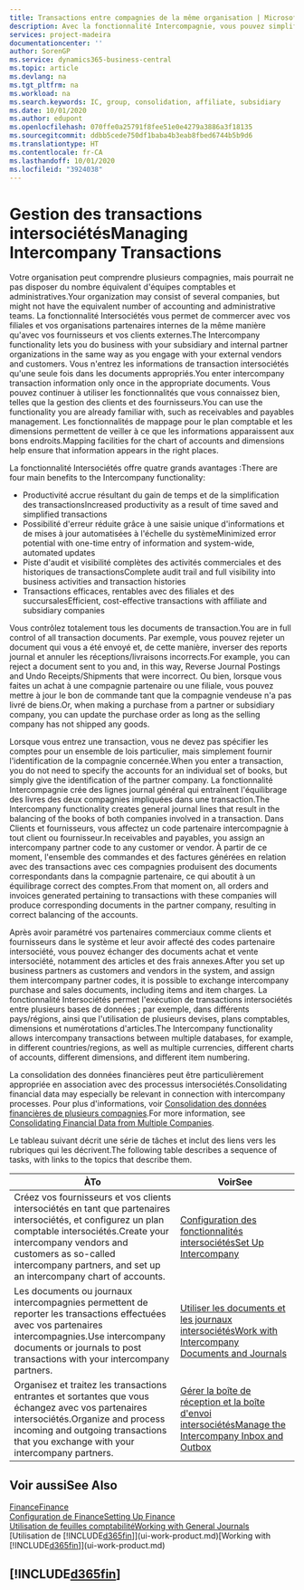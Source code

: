 ```yaml
---
title: Transactions entre compagnies de la même organisation | Microsoft Docs
description: Avec la fonctionnalité Intercompagnie, vous pouvez simplifier les transactions et processus commerciaux entre les compagnies de la même organisation.
services: project-madeira
documentationcenter: ''
author: SorenGP
ms.service: dynamics365-business-central
ms.topic: article
ms.devlang: na
ms.tgt_pltfrm: na
ms.workload: na
ms.search.keywords: IC, group, consolidation, affiliate, subsidiary
ms.date: 10/01/2020
ms.author: edupont
ms.openlocfilehash: 070ffe0a25791f8fee51e0e4279a3886a3f18135
ms.sourcegitcommit: ddbb5cede750df1baba4b3eab8fbed6744b5b9d6
ms.translationtype: HT
ms.contentlocale: fr-CA
ms.lasthandoff: 10/01/2020
ms.locfileid: "3924038"
---
```

# <a name="managing-intercompany-transactions"></a><span data-ttu-id="8b5ed-103">Gestion des transactions intersociétés</span><span class="sxs-lookup"><span data-stu-id="8b5ed-103">Managing Intercompany Transactions</span></span>
<span data-ttu-id="8b5ed-104">Votre organisation peut comprendre plusieurs compagnies, mais pourrait ne pas disposer du nombre équivalent d'équipes comptables et administratives.</span><span class="sxs-lookup"><span data-stu-id="8b5ed-104">Your organization may consist of several companies, but might not have the equivalent number of accounting and administrative teams.</span></span> <span data-ttu-id="8b5ed-105">La fonctionnalité Intersociétés vous permet de commercer avec vos filiales et vos organisations partenaires internes de la même manière qu'avec vos fournisseurs et vos clients externes.</span><span class="sxs-lookup"><span data-stu-id="8b5ed-105">The Intercompany functionality lets you do business with your subsidiary and internal partner organizations in the same way as you engage with your external vendors and customers.</span></span> <span data-ttu-id="8b5ed-106">Vous n'entrez les informations de transaction intersociétés qu'une seule fois dans les documents appropriés.</span><span class="sxs-lookup"><span data-stu-id="8b5ed-106">You enter intercompany transaction information only once in the appropriate documents.</span></span> <span data-ttu-id="8b5ed-107">Vous pouvez continuer à utiliser les fonctionnalités que vous connaissez bien, telles que la gestion des clients et des fournisseurs.</span><span class="sxs-lookup"><span data-stu-id="8b5ed-107">You can use the functionality you are already familiar with, such as receivables and payables management.</span></span> <span data-ttu-id="8b5ed-108">Les fonctionnalités de mappage pour le plan comptable et les dimensions permettent de veiller à ce que les informations apparaissent aux bons endroits.</span><span class="sxs-lookup"><span data-stu-id="8b5ed-108">Mapping facilities for the chart of accounts and dimensions help ensure that information appears in the right places.</span></span>  

<span data-ttu-id="8b5ed-109">La fonctionnalité Intersociétés offre quatre grands avantages :</span><span class="sxs-lookup"><span data-stu-id="8b5ed-109">There are four main benefits to the Intercompany functionality:</span></span>  

- <span data-ttu-id="8b5ed-110">Productivité accrue résultant du gain de temps et de la simplification des transactions</span><span class="sxs-lookup"><span data-stu-id="8b5ed-110">Increased productivity as a result of time saved and simplified transactions</span></span>  
- <span data-ttu-id="8b5ed-111">Possibilité d'erreur réduite grâce à une saisie unique d'informations et de mises à jour automatisées à l'échelle du système</span><span class="sxs-lookup"><span data-stu-id="8b5ed-111">Minimized error potential with one-time entry of information and system-wide, automated updates</span></span>  
- <span data-ttu-id="8b5ed-112">Piste d'audit et visibilité complètes des activités commerciales et des historiques de transactions</span><span class="sxs-lookup"><span data-stu-id="8b5ed-112">Complete audit trail and full visibility into business activities and transaction histories</span></span>  
- <span data-ttu-id="8b5ed-113">Transactions efficaces, rentables avec des filiales et des succursales</span><span class="sxs-lookup"><span data-stu-id="8b5ed-113">Efficient, cost-effective transactions with affiliate and subsidiary companies</span></span>  

<span data-ttu-id="8b5ed-114">Vous contrôlez totalement tous les documents de transaction.</span><span class="sxs-lookup"><span data-stu-id="8b5ed-114">You are in full control of all transaction documents.</span></span> <span data-ttu-id="8b5ed-115">Par exemple, vous pouvez rejeter un document qui vous a été envoyé et, de cette manière, inverser des reports journal et annuler les réceptions/livraisons incorrects.</span><span class="sxs-lookup"><span data-stu-id="8b5ed-115">For example, you can reject a document sent to you and, in this way, Reverse Journal Postings and Undo Receipts/Shipments that were incorrect.</span></span> <span data-ttu-id="8b5ed-116">Ou bien, lorsque vous faites un achat à une compagnie partenaire ou une filiale, vous pouvez mettre à jour le bon de commande tant que la compagnie vendeuse n'a pas livré de biens.</span><span class="sxs-lookup"><span data-stu-id="8b5ed-116">Or, when making a purchase from a partner or subsidiary company, you can update the purchase order as long as the selling company has not shipped any goods.</span></span>  

<span data-ttu-id="8b5ed-117">Lorsque vous entrez une transaction, vous ne devez pas spécifier les comptes pour un ensemble de lois particulier, mais simplement fournir l'identification de la compagnie concernée.</span><span class="sxs-lookup"><span data-stu-id="8b5ed-117">When you enter a transaction, you do not need to specify the accounts for an individual set of books, but simply give the identification of the partner company.</span></span> <span data-ttu-id="8b5ed-118">La fonctionnalité Intercompagnie crée des lignes journal général qui entraînent l'équilibrage des livres des deux compagnies impliquées dans une transaction.</span><span class="sxs-lookup"><span data-stu-id="8b5ed-118">The Intercompany functionality creates general journal lines that result in the balancing of the books of both companies involved in a transaction.</span></span> <span data-ttu-id="8b5ed-119">Dans Clients et fournisseurs, vous affectez un code partenaire intercompagnie à tout client ou fournisseur.</span><span class="sxs-lookup"><span data-stu-id="8b5ed-119">In receivables and payables, you assign an intercompany partner code to any customer or vendor.</span></span> <span data-ttu-id="8b5ed-120">À partir de ce moment, l'ensemble des commandes et des factures générées en relation avec des transactions avec ces compagnies produisent des documents correspondants dans la compagnie partenaire, ce qui aboutit à un équilibrage correct des comptes.</span><span class="sxs-lookup"><span data-stu-id="8b5ed-120">From that moment on, all orders and invoices generated pertaining to transactions with these companies will produce corresponding documents in the partner company, resulting in correct balancing of the accounts.</span></span>  

 <span data-ttu-id="8b5ed-121">Après avoir paramétré vos partenaires commerciaux comme clients et fournisseurs dans le système et leur avoir affecté des codes partenaire intersociété, vous pouvez échanger des documents achat et vente intersociété, notamment des articles et des frais annexes.</span><span class="sxs-lookup"><span data-stu-id="8b5ed-121">After you set up business partners as customers and vendors in the system, and assign them intercompany partner codes, it is possible to exchange intercompany purchase and sales documents, including items and item charges.</span></span> <span data-ttu-id="8b5ed-122">La fonctionnalité Intersociétés permet l'exécution de transactions intersociétés entre plusieurs bases de données ; par exemple, dans différents pays/régions, ainsi que l'utilisation de plusieurs devises, plans comptables, dimensions et numérotations d'articles.</span><span class="sxs-lookup"><span data-stu-id="8b5ed-122">The Intercompany functionality allows intercompany transactions between multiple databases, for example, in different countries/regions, as well as multiple currencies, different charts of accounts, different dimensions, and different item numbering.</span></span>  

<span data-ttu-id="8b5ed-123">La consolidation des données financières peut être particulièrement appropriée en association avec des processus intersociétés.</span><span class="sxs-lookup"><span data-stu-id="8b5ed-123">Consolidating financial data may especially be relevant in connection with intercompany processes.</span></span> <span data-ttu-id="8b5ed-124">Pour plus d'informations, voir [Consolidation des données financières de plusieurs compagnies](finance-consolidated-company-reporting.md).</span><span class="sxs-lookup"><span data-stu-id="8b5ed-124">For more information, see [Consolidating Financial Data from Multiple Companies](finance-consolidated-company-reporting.md).</span></span>

<span data-ttu-id="8b5ed-125">Le tableau suivant décrit une série de tâches et inclut des liens vers les rubriques qui les décrivent.</span><span class="sxs-lookup"><span data-stu-id="8b5ed-125">The following table describes a sequence of tasks, with links to the topics that describe them.</span></span>

 |<span data-ttu-id="8b5ed-126">À</span><span class="sxs-lookup"><span data-stu-id="8b5ed-126">To</span></span> |<span data-ttu-id="8b5ed-127">Voir</span><span class="sxs-lookup"><span data-stu-id="8b5ed-127">See</span></span>|
 |---|---|
 |<span data-ttu-id="8b5ed-128">Créez vos fournisseurs et vos clients intersociétés en tant que partenaires intersociétés, et configurez un plan comptable intersociétés.</span><span class="sxs-lookup"><span data-stu-id="8b5ed-128">Create your intercompany vendors and customers as so-called intercompany partners, and set up an intercompany chart of accounts.</span></span>|[<span data-ttu-id="8b5ed-129">Configuration des fonctionnalités intersociétés</span><span class="sxs-lookup"><span data-stu-id="8b5ed-129">Set Up Intercompany</span></span>](intercompany-how-setup.md)|
 |<span data-ttu-id="8b5ed-130">Les documents ou journaux intercompagnies permettent de reporter les transactions effectuées avec vos partenaires intercompagnies.</span><span class="sxs-lookup"><span data-stu-id="8b5ed-130">Use intercompany documents or journals to post transactions with your intercompany partners.</span></span>|[<span data-ttu-id="8b5ed-131">Utiliser les documents et les journaux intersociétés</span><span class="sxs-lookup"><span data-stu-id="8b5ed-131">Work with Intercompany Documents and Journals</span></span>](intercompany-how-work-documents-journals.md)|
 |<span data-ttu-id="8b5ed-132">Organisez et traitez les transactions entrantes et sortantes que vous échangez avec vos partenaires intersociétés.</span><span class="sxs-lookup"><span data-stu-id="8b5ed-132">Organize and process incoming and outgoing transactions that you exchange with your intercompany partners.</span></span>|[<span data-ttu-id="8b5ed-133">Gérer la boîte de réception et la boîte d'envoi intersociétés</span><span class="sxs-lookup"><span data-stu-id="8b5ed-133">Manage the Intercompany Inbox and Outbox</span></span>](intercompany-how-manage-intercompany-inbox.md)|

## <a name="see-also"></a><span data-ttu-id="8b5ed-134">Voir aussi</span><span class="sxs-lookup"><span data-stu-id="8b5ed-134">See Also</span></span>
[<span data-ttu-id="8b5ed-135">Finance</span><span class="sxs-lookup"><span data-stu-id="8b5ed-135">Finance</span></span>](finance.md)  
[<span data-ttu-id="8b5ed-136">Configuration de Finance</span><span class="sxs-lookup"><span data-stu-id="8b5ed-136">Setting Up Finance</span></span>](finance-setup-finance.md)  
[<span data-ttu-id="8b5ed-137">Utilisation de feuilles comptabilité</span><span class="sxs-lookup"><span data-stu-id="8b5ed-137">Working with General Journals</span></span>](ui-work-general-journals.md)  
<span data-ttu-id="8b5ed-138">[Utilisation de [!INCLUDE[d365fin](includes/d365fin_md.md)]](ui-work-product.md)</span><span class="sxs-lookup"><span data-stu-id="8b5ed-138">[Working with [!INCLUDE[d365fin](includes/d365fin_md.md)]](ui-work-product.md)</span></span>

## [!INCLUDE[d365fin](includes/free_trial_md.md)]  
